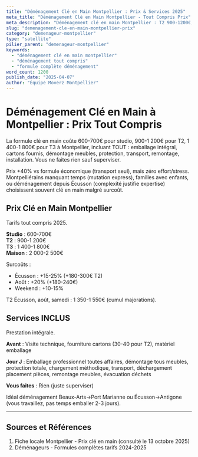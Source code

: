 ```yaml
---
title: "Déménagement Clé en Main Montpellier : Prix & Services 2025"
meta_title: "Déménagement Clé en Main Montpellier - Tout Compris Prix"
meta_description: "Déménagement clé en main Montpellier : T2 900-1200€, tout compris. Services inclus, vs économique -40%."
slug: "demenagement-cle-en-main-montpellier-prix"
category: "demenageur-montpellier"
type: "satellite"
pilier_parent: "demenageur-montpellier"
keywords:
  - "déménagement clé en main montpellier"
  - "déménagement tout compris"
  - "formule complète déménagement"
word_count: 1200
publish_date: "2025-04-07"
author: "Équipe Moverz Montpellier"
---
```


# Déménagement Clé en Main à Montpellier : Prix Tout Compris

La formule clé en main coûte 600-700€ pour studio, 900-1 200€ pour T2, 1 400-1 800€ pour T3 à Montpellier, incluant TOUT : emballage intégral, cartons fournis, démontage meubles, protection, transport, remontage, installation. Vous ne faites rien sauf superviser.

Prix +40% vs formule économique (transport seul), mais zéro effort/stress. Montpelliérains manquant temps (mutation express), familles avec enfants, ou déménagement depuis Écusson (complexité justifie expertise) choisissent souvent clé en main malgré surcoût.

## Prix Clé en Main Montpellier

Tarifs tout compris 2025.

**Studio** : 600-700€  
**T2** : 900-1 200€  
**T3** : 1 400-1 800€  
**Maison** : 2 000-2 500€

Surcoûts :
- Écusson : +15-25% (+180-300€ T2)
- Août : +20% (+180-240€)
- Weekend : +10-15%

T2 Écusson, août, samedi : 1 350-1 550€ (cumul majorations).

## Services INCLUS

Prestation intégrale.

**Avant** : Visite technique, fourniture cartons (30-40 pour T2), matériel emballage

**Jour J** : Emballage professionnel toutes affaires, démontage tous meubles, protection totale, chargement méthodique, transport, déchargement placement pièces, remontage meubles, évacuation déchets

**Vous faites** : Rien (juste superviser)

Idéal déménagement Beaux-Arts→Port Marianne ou Écusson→Antigone (vous travaillez, pas temps emballer 2-3 jours).

---

## Sources et Références

1. Fiche locale Montpellier - Prix clé en main (consulté le 13 octobre 2025)
2. Déménageurs - Formules complètes tarifs 2024-2025

